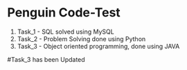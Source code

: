 # Penguin Code-Test

1. Task_1 - SQL solved using MySQL
2. Task_2 - Problem Solving done using Python
3. Task_3 - Object oriented programming, done using JAVA

#Task_3 has been Updated
